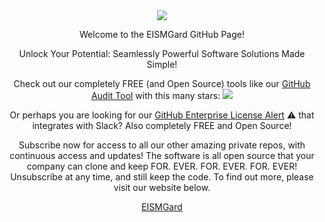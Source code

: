 <div id="header" align="center">
  <img src="https://avatars.githubusercontent.com/u/78101111?s=200&v=4" />
  <p>Welcome to the EISMGard GitHub Page!</p>
  <p>Unlock Your Potential: Seamlessly Powerful Software Solutions Made Simple!</p>
  <p>Check out our completely FREE (and Open Source) tools like our <a href="https://github.com/EISMGard/github-audit-tool">GitHub Audit Tool</a> with this many stars: <img src="https://img.shields.io/github/stars/EISMGard/github-audit-tool"/><p>
  <p>Or perhaps you are looking for our <a href="https://github.com/EISMGard/github-enterprise-license-alert">GitHub Enterprise License Alert</a> ⚠️ that integrates with Slack? Also completely FREE and Open Source!</p>
  <p>Subscribe now for access to all our other amazing private repos, with continuous access and updates! The software is all open source that your company can clone and keep FOR. EVER. FOR. EVER. FOR. EVER! Unsubscribe at any time, and still keep the code. To find out more, please visit our website below.</p>
  <a href="https://eismgard.com#products">EISMGard</a>

